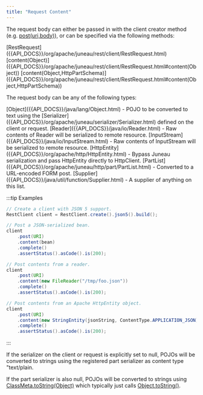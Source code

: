 ```yaml
---
title: "Request Content"
---
```


The request body can either be passed in with the client creator method (e.g. [post(uri,body)]({{API_DOCS}}/org/apache/juneau/rest/client/RestClient.html#post(Object,Object))), or can be specified via the following methods:

<tree>
<node-0><java-class>[RestRequest]({{API_DOCS}}/org/apache/juneau/rest/client/RestRequest.html)</java-class></node-0>
<node-1><java-method>[content(Object)]({{API_DOCS}}/org/apache/juneau/rest/client/RestRequest.html#content(Object))</java-method></node-1>
<node-1><java-method>[content(Object,HttpPartSchema)]({{API_DOCS}}/org/apache/juneau/rest/client/RestRequest.html#content(Object,HttpPartSchema))</java-method></node-1>
</tree>

The request body can be any of the following types:

<tree>
<node-0><java-class>[Object]({{API_DOCS}}/java/lang/Object.html)</java-class> - POJO to be converted to text using the [Serializer]({{API_DOCS}}/org/apache/juneau/serializer/Serializer.html) defined on the client or request.</node-0>
<node-0><java-class>[Reader]({{API_DOCS}}/java/io/Reader.html)</java-class> - Raw contents of Reader will be serialized to remote resource.</node-0>
<node-0><java-class>[InputStream]({{API_DOCS}}/java/io/InputStream.html)</java-class> - Raw contents of InputStream will be serialized to remote resource.</node-0>
<node-0><java-class>[HttpEntity]({{API_DOCS}}/org/apache/http/HttpEntity.html)</java-class> - Bypass Juneau serialization and pass HttpEntity directly to HttpClient.</node-0>
<node-0><java-class>[PartList]({{API_DOCS}}/org/apache/juneau/http/part/PartList.html)</java-class> - Converted to a URL-encoded FORM post.</node-0>
<node-0><java-class>[Supplier]({{API_DOCS}}/java/util/function/Supplier.html)</java-class> - A supplier of anything on this list.</node-0>
</tree>

:::tip Examples
```java
// Create a client with JSON 5 support.
RestClient client = RestClient.create().json5().build();

// Post a JSON-serialized bean.
client
    .post(URI)
    .content(bean)
    .complete()
    .assertStatus().asCode().is(200);

// Post contents from a reader.
client
    .post(URI)
    .content(new FileReader("/tmp/foo.json"))
    .complete()
    .assertStatus().asCode().is(200);

// Post contents from an Apache HttpEntity object.
client
    .post(URI)
    .content(new StringEntity(jsonString, ContentType.APPLICATION_JSON))
    .complete()
    .assertStatus().asCode().is(200);
```
:::

If the serializer on the client or request is explicitly set to null, POJOs will be converted to strings using the
registered part serializer as content type "text/plain.

If the part serializer is also null, POJOs will be converted to strings using [ClassMeta.toString(Object)]({{API_DOCS}}/org/apache/juneau/ClassMeta.html#toString(Object)) which typically just calls [Object.toString()]({{API_DOCS}}/java/lang/Object.html#toString()).
